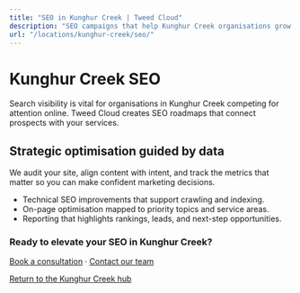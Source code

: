 ```yaml
---
title: "SEO in Kunghur Creek | Tweed Cloud"
description: "SEO campaigns that help Kunghur Creek organisations grow organic visibility."
url: "/locations/kunghur-creek/seo/"
---
```


# Kunghur Creek SEO

Search visibility is vital for organisations in Kunghur Creek competing for attention online. Tweed Cloud creates SEO roadmaps that connect prospects with your services.

## Strategic optimisation guided by data

We audit your site, align content with intent, and track the metrics that matter so you can make confident marketing decisions.

- Technical SEO improvements that support crawling and indexing.
- On-page optimisation mapped to priority topics and service areas.
- Reporting that highlights rankings, leads, and next-step opportunities.

### Ready to elevate your SEO in Kunghur Creek?

[Book a consultation](/consultation/) · [Contact our team](/contact/)

[Return to the Kunghur Creek hub](/locations/kunghur-creek/)
